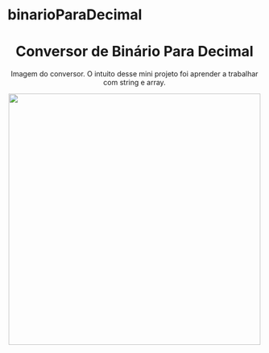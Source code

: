 # binarioParaDecimal
<div align="center">
  <h1>Conversor de Binário Para Decimal</h1>
  <p>Imagem do conversor. O intuito desse mini projeto foi aprender a trabalhar com string e array.</p>
  <img src="" width="500px">
</div>

